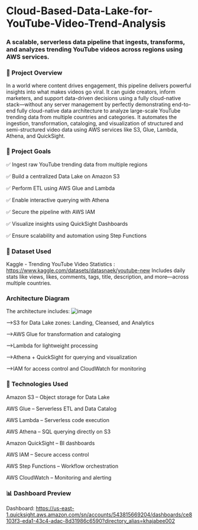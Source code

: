 # Cloud-Based-Data-Lake-for-YouTube-Video-Trend-Analysis

### A scalable, serverless data pipeline that ingests, transforms, and analyzes trending YouTube videos across regions using AWS services.
### 🚀 Project Overview
In a world where content drives engagement, this pipeline delivers powerful insights into what makes videos go viral. It can guide creators, inform marketers, and support data-driven decisions using a fully cloud-native stack—without any server management by perfectly demonstrating end-to-end fully cloud-native data architecture to analyze large-scale YouTube trending data from multiple countries and categories. It automates the ingestion, transformation, cataloging, and visualization of structured and semi-structured video data using AWS services like S3, Glue, Lambda, Athena, and QuickSight.

### 🎯 Project Goals

✅ Ingest raw YouTube trending data from multiple regions

✅ Build a centralized Data Lake on Amazon S3

✅ Perform ETL using AWS Glue and Lambda

✅ Enable interactive querying with Athena

✅ Secure the pipeline with AWS IAM

✅ Visualize insights using QuickSight Dashboards

✅ Ensure scalability and automation using Step Functions

### 📁 Dataset Used
Kaggle - Trending YouTube Video Statistics : https://www.kaggle.com/datasets/datasnaek/youtube-new
Includes daily stats like views, likes, comments, tags, title, description, and more—across multiple countries.

### Architecture Diagram
The architecture includes:
![image](https://github.com/user-attachments/assets/9a46e844-2a3b-4da6-906f-592bf1cfa79c)

-->S3 for Data Lake zones: Landing, Cleansed, and Analytics

-->AWS Glue for transformation and cataloging

-->Lambda for lightweight processing

-->Athena + QuickSight for querying and visualization

-->IAM for access control and CloudWatch for monitoring

### 🧰 Technologies Used
Amazon S3 – Object storage for Data Lake

AWS Glue – Serverless ETL and Data Catalog

AWS Lambda – Serverless code execution

AWS Athena – SQL querying directly on S3

Amazon QuickSight – BI dashboards

AWS IAM – Secure access control

AWS Step Functions – Workflow orchestration

AWS CloudWatch – Monitoring and alerting


### 📊 Dashboard Preview 
Dashboard: https://us-east-1.quicksight.aws.amazon.com/sn/accounts/543815669204/dashboards/ce8103f3-eda1-43c4-adac-8d31986c6590?directory_alias=khajabee002



